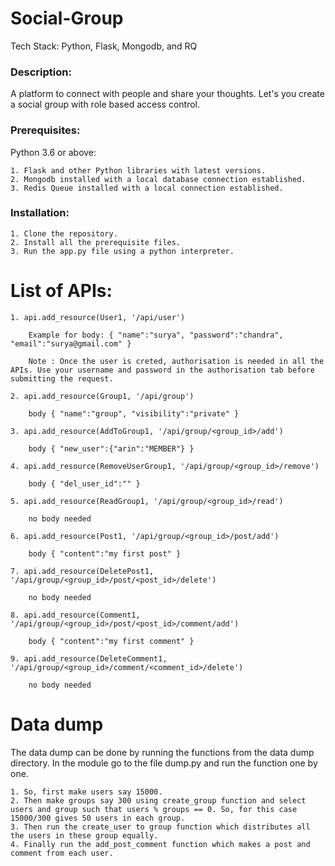 # Social-Group
Tech Stack: Python, Flask, Mongodb, and RQ

### Description:

A platform to connect with people and share your thoughts. Let's you create a social group with role based access control.

### Prerequisites:

Python 3.6 or above:

    1. Flask and other Python libraries with latest versions.
    2. Mongodb installed with a local database connection established.
    3. Redis Queue installed with a local connection established.

### Installation:

    1. Clone the repository.
    2. Install all the prerequisite files.
    3. Run the app.py file using a python interpreter.


# List of APIs:

    1. api.add_resource(User1, '/api/user')

        Example for body: { "name":"surya", "password":"chandra", "email":"surya@gmail.com" }

        Note : Once the user is creted, authorisation is needed in all the APIs. Use your username and password in the authorisation tab before submitting the request.
    
    2. api.add_resource(Group1, '/api/group')
    
        body { "name":"group", "visibility":"private" }
    
    3. api.add_resource(AddToGroup1, '/api/group/<group_id>/add')
    
        body { "new_user":{"arin":"MEMBER"} }
    
    4. api.add_resource(RemoveUserGroup1, '/api/group/<group_id>/remove')

        body { "del_user_id":"" }
    
    5. api.add_resource(ReadGroup1, '/api/group/<group_id>/read')
    
        no body needed 
    
    6. api.add_resource(Post1, '/api/group/<group_id>/post/add')
    
        body { "content":"my first post" }
    
    7. api.add_resource(DeletePost1, '/api/group/<group_id>/post/<post_id>/delete')
    
        no body needed
    
    8. api.add_resource(Comment1, '/api/group/<group_id>/post/<post_id>/comment/add')
    
        body { "content":"my first comment" }
    
    9. api.add_resource(DeleteComment1, '/api/group/<group_id>/comment/<comment_id>/delete')

        no body needed
    
    
# Data dump

The data dump can be done by running the functions from the data dump directory. In the module go to the file dump.py and run the function one by one.

    1. So, first make users say 15000.
    2. Then make groups say 300 using create_group function and select users and group such that users % groups == 0. So, for this case 15000/300 gives 50 users in each group.
    3. Then run the create_user to group function which distributes all the users in these group equally.
    4. Finally run the add_post_comment function which makes a post and comment from each user.